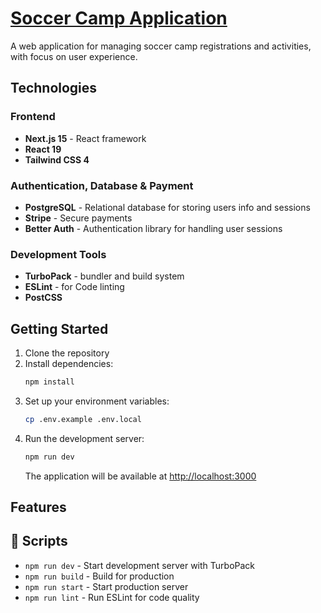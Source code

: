 # [Soccer Camp Application](https://soccer-camp.vercel.app/)

A web application for managing soccer camp registrations and activities, with focus on user experience.

## Technologies

### Frontend
- **Next.js 15** - React framework
- **React 19**
- **Tailwind CSS 4** 

### Authentication, Database & Payment
- **PostgreSQL** - Relational database for storing users info and sessions
- **Stripe** - Secure payments
- **Better Auth** - Authentication library for handling user sessions

### Development Tools
- **TurboPack** - bundler and build system
- **ESLint** - for Code linting 
- **PostCSS** 

## Getting Started

1. Clone the repository
2. Install dependencies:
   ```bash
   npm install
   ```
3. Set up your environment variables:
   ```bash
   cp .env.example .env.local
   ```
4. Run the development server:
   ```bash
   npm run dev
   ```
   The application will be available at [http://localhost:3000](http://localhost:3000)

## Features


## 📝 Scripts

- `npm run dev` - Start development server with TurboPack
- `npm run build` - Build for production
- `npm run start` - Start production server
- `npm run lint` - Run ESLint for code quality

